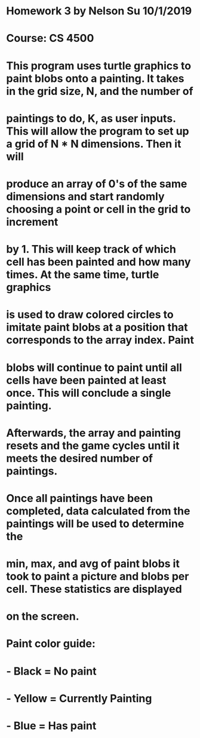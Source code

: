 # Homework 3 by Nelson Su 10/1/2019
# Course: CS 4500
# This program uses turtle graphics to paint blobs onto a painting. It takes in the grid size, N, and the number of
# paintings to do, K, as user inputs. This will allow the program to set up a grid of N * N dimensions. Then it will
# produce an array of 0's of the same dimensions and start randomly choosing a point or cell in the grid to increment
# by 1. This will keep track of which cell has been painted and how many times. At the same time, turtle graphics
# is used to draw colored circles to imitate paint blobs at a position that corresponds to the array index. Paint
# blobs will continue to paint until all cells have been painted at least once. This will conclude a single painting.
# Afterwards, the array and painting resets and the game cycles until it meets the desired number of paintings.
# Once all paintings have been completed, data calculated from the paintings will be used to determine the
# min, max, and avg of paint blobs it took to paint a picture and blobs per cell. These statistics are displayed
# on the screen.

# Paint color guide:
# - Black = No paint
# - Yellow = Currently Painting
# - Blue = Has paint
